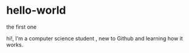 # hello-world
the first one

hi!,
I'm a computer science student , new to Github and learning how it works.
